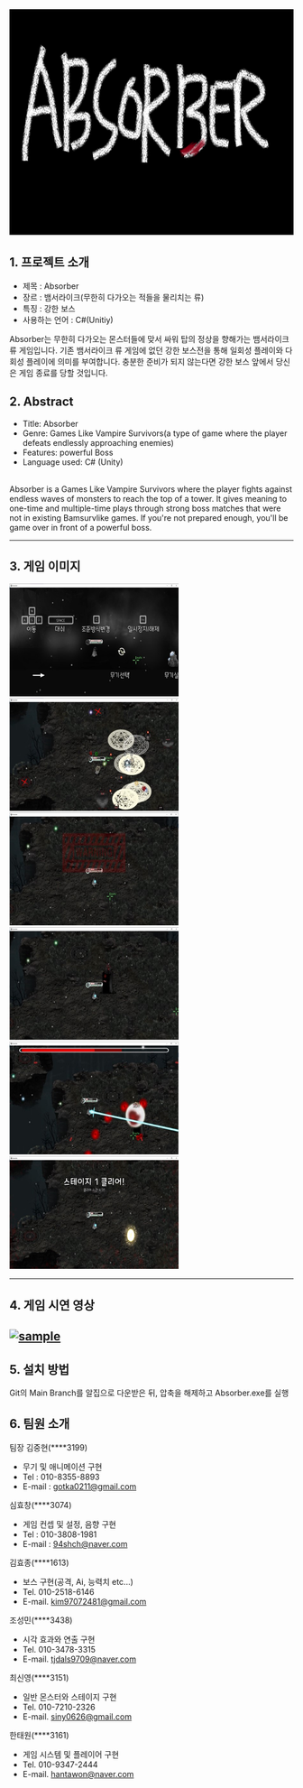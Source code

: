 <img src="./pagesource/main.png"  width="800" height="400"/>

## 1. 프로젝트 소개

 - 제목 : Absorber
 - 장르 : 뱀서라이크(무한히 다가오는 적들을 물리치는 류)
 - 특징 : 강한 보스
 - 사용하는 언어 : C#(Unitiy)


  Absorber는 무한히 다가오는 몬스터들에 맞서 싸워 탑의 정상을 향해가는 뱀서라이크류 게임입니다. 기존 뱀서라이크 류 게임에 없던 강한 보스전을 통해 일회성 플레이와 다회성 플레이에 의미를 부여합니다. 충분한 준비가 되지 않는다면 강한 보스 앞에서 당신은 게임 종료를 당할 것입니다.


## 2. Abstract

-   Title: Absorber
-   Genre:  Games Like Vampire Survivors(a type of game where the player defeats endlessly approaching enemies)
-   Features: powerful Boss
-   Language used: C# (Unity)

<br>
Absorber is a Games Like Vampire Survivors where the player fights against endless waves of monsters to reach the top of a tower. It gives meaning to one-time and multiple-time plays through strong boss matches that were not in existing Bamsurvlike games. If you're not prepared enough, you'll be game over in front of a powerful boss.
 


----
## 3. 게임 이미지

<img src="./pagesource/1.jpg"  width="300" height="200"/> <img src="./pagesource/2.jpg"  width="300" height="200"/>
<img src="./pagesource/3.jpg"  width="300" height="200"/>  <img src="./pagesource/4.jpg"  width="300" height="200"/>
<img src="./pagesource/6.jpg"  width="300" height="200"/> <img src="./pagesource/7.jpg"  width="300" height="200"/>

----
## 4. 게임 시연 영상
[![sample](http://img.youtube.com/vi/h8oYjLvz88o/0.jpg)](https://www.youtube.com/watch?v=h8oYjLvz88o&ab_channel=%EC%8B%A0%ED%9A%A8%EC%B0%BD)
----
## 5. 설치 방법

Git의 Main Branch를 알집으로 다운받은 뒤, 압축을 해제하고 Absorber.exe를 실행




## 6. 팀원 소개

팀장 김중현(****3199)

 - 무기 및 애니메이션 구현
 - Tel : 010-8355-8893
 - E-mail : gotka0211@gmail.com

심효창(****3074)

 - 게임 컨셉 및 설정, 음향 구현
 - Tel : 010-3808-1981
 -  E-mail : 94shch@naver.com

김효종(****1613)

 - 보스 구현(공격, Ai, 능력치 etc...)
 - Tel. 010-2518-6146
 - E-mail. [kim97072481@gmail.com](mailto:kim97072481@gmail.com)

조성민(****3438)

 - 시각 효과와 연출 구현
 - Tel. 010-3478-3315
 - E-mail. [tjdals9709@naver.com](mailto:tjdals9709@naver.com)

최신영(****3151)

 - 일반 몬스터와 스테이지 구현
 - Tel. 010-7210-2326
 - E-mail. [siny0626@gmail.com](mailto:siny0626@gmail.com)

한태원(****3161)

 - 게임 시스템 및 플레이어 구현
 - Tel. 010-9347-2444
 - E-mail.  [hantawon@naver.com](mailto:hantawon@naver.com)
